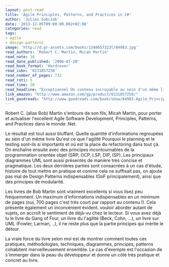 ```yaml
---
layout: post-read
title: 'Agile Principles, Patterns, and Practices in C#'
author: 'Julien Sobczak'
date: '2013-12-05T09:00:00.002+02:00'
categories: read
tags:
- agile
- design-patterns
image: 'http://d.gr-assets.com/books/1348657323l/84983.jpg'
read_authors: 'Robert C. Martin, Micah Martin'
read_note: 16
read_date_published: '2006-07-20'
read_book_format: 'Hardcover'
read_isbn: '0131857258'
read_number_of_pages: 732
read_roti: 5
read_time: 20
read_headline: "Exceptionnel Un contenu incroyable au sein d'un même livre. Un véritable tour de force Tous les développeurs doivent connaître le contenu de ce livre sans exception. Dommage que le titre mentionne C# car cela risque de détourner des développeurs Java alors même que le sujet du livre est ailleurs."
link_amazon: "http://www.amazon.com/gp/product/0131857258/"
link_goodreads: "http://www.goodreads.com/book/show/84983.Agile_Principles_Patterns_and_Practices_in_C_"
---
```



Robert C. (alias Bob) Martin s'entoure de son fils, Micah Martin, pour porter et actualiser l'excellent Agile Software Development, Principles, Patterns, and Practices dans le monde .Net.

Le résultat est tout aussi bluffant. Quelle quantité d'informations regroupées au sein d'un même livre Qu'est ce que l'agilité Pourquoi le planning et le testing sont-ils si importants et où est la place du refactoring dans tout çà. On enchaîne ensuite avec des principes incontournables de la programmation orientée objet (SRP, OCP, LSP, DIP, ISP). Les principaux diagrammes UML sont aussi présentés de manière très concise et pragmatique. Les deux dernières parties sont consacrées à un cas d'étude, histoire de tout mettre en pratique et comme cela ne suffisait pas, on ajoute pas mal de Design Patterns indispensables (GoF principalement), ainsi que des principes de modularité.

Les livres de Bob Martin sont vraiment excellents si vous lisez peu fréquemment. Un maximum d'informations indispensables en un minimum de pages (oui, 700 pages c'est très court par rapport au contenu !). Cela présente également un inconvénient évident. vouloir aborder autant de sujets, on accroît le sentiment de déjà-vu chez le lecteur. Si vous avez déjà lu le livre du Gang of Four, un livre du l'agilité (Beck, Cohn, ...), un livre sur UML (Fowler, Larman, ..), il ne reste plus que la partie principes qui mérite le détour.

La vraie force du livre selon moi est de montrer comment toutes ces pratiques, méthodologies, techniques, diagrammes, principes, patterns cohabitent merveilleusement ensemble. Le cas d'exemple est l'occasion de s'immerger dans la peau du développeur et donne un côté très pratique et concret au livre.

